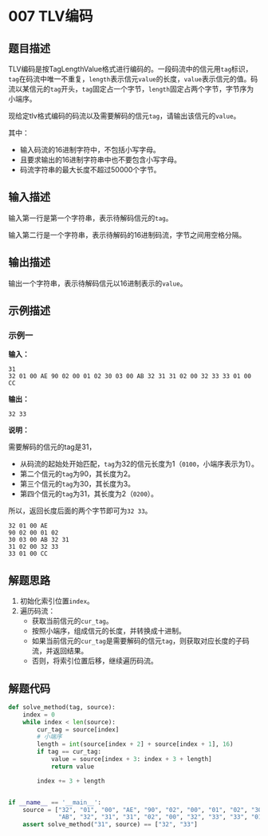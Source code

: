 # 007 TLV编码

## 题目描述

TLV编码是按TagLengthValue格式进行编码的。一段码流中的信元用`tag`标识，`tag`在码流中唯一不重复，`length`表示信元`value`的长度，`value`表示信元的值。码流以某信元的`tag`开头，`tag`固定占一个字节，`length`固定占两个字节，字节序为小端序。

现给定tlv格式编码的码流以及需要解码的信元`tag`，请输出该信元的`value`。

其中：
- 输入码流的16进制字符中，不包括小写字母。
- 且要求输出的16进制字符串中也不要包含小写字母。
- 码流字符串的最大长度不超过50000个字节。

## 输入描述

输入第一行是第一个字符串，表示待解码信元的`tag`。

输入第二行是一个字符串，表示待解码的16进制码流，字节之间用空格分隔。

## 输出描述

输出一个字符串，表示待解码信元以16进制表示的`value`。

## 示例描述

### 示例一

**输入：**
```text
31
32 01 00 AE 90 02 00 01 02 30 03 00 AB 32 31 31 02 00 32 33 33 01 00 CC 
```

**输出：**
```text
32 33
```

**说明：**  

需要解码的信元的tag是31，

- 从码流的起始处开始匹配，`tag`为32的信元长度为1（`0100`，小端序表示为1）。
- 第二个信元的`tag`为90，其长度为2。
- 第三个信元的`tag`为30，其长度为3。
- 第四个信元的`tag`为31，其长度为2（`0200`）。

所以，返回长度后面的两个字节即可为`32 33`。

```
32 01 00 AE 
90 02 00 01 02 
30 03 00 AB 32 31 
31 02 00 32 33 
33 01 00 CC
```

## 解题思路

1. 初始化索引位置`index`。
2. 遍历码流：
    - 获取当前信元的`cur_tag`。
    - 按照小端序，组成信元的长度，并转换成十进制。
    - 如果当前信元的`cur_tag`是需要解码的信元`tag`，则获取对应长度的子码流，并返回结果。
    - 否则，将索引位置后移，继续遍历码流。

## 解题代码

```python
def solve_method(tag, source):
    index = 0
    while index < len(source):
        cur_tag = source[index]
        # 小端序
        length = int(source[index + 2] + source[index + 1], 16)
        if tag == cur_tag:
            value = source[index + 3: index + 3 + length]
            return value

        index += 3 + length


if __name__ == '__main__':
    source = ["32", "01", "00", "AE", "90", "02", "00", "01", "02", "30", "03", "00",
              "AB", "32", "31", "31", "02", "00", "32", "33", "33", "01", "00", "CC"]
    assert solve_method("31", source) == ["32", "33"]
```

